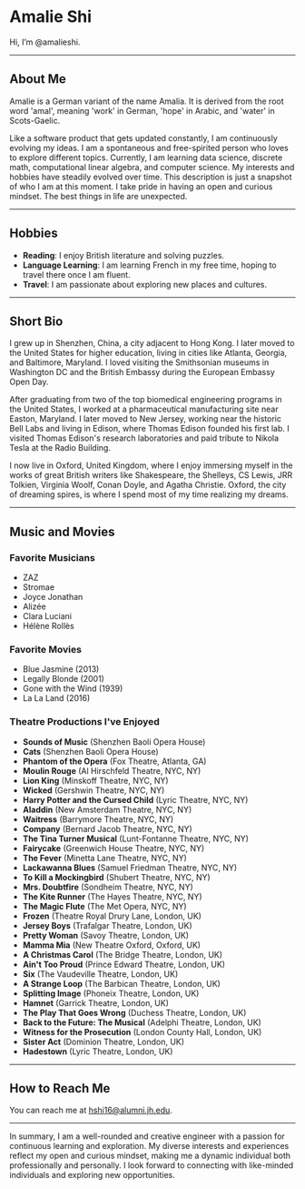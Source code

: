 # Amalie Shi

Hi, I’m @amalieshi. 

---

## About Me

Amalie is a German variant of the name Amalia. It is derived from the root word 'amal', meaning 'work' in German, 'hope' in Arabic, and 'water' in Scots-Gaelic.

Like a software product that gets updated constantly, I am continuously evolving my ideas. I am a spontaneous and free-spirited person who loves to explore different topics. Currently, I am learning data science, discrete math, computational linear algebra, and computer science. My interests and hobbies have steadily evolved over time. This description is just a snapshot of who I am at this moment. I take pride in having an open and curious mindset. The best things in life are unexpected.

---

## Hobbies

- **Reading**: I enjoy British literature and solving puzzles.
- **Language Learning**: I am learning French in my free time, hoping to travel there once I am fluent.
- **Travel**: I am passionate about exploring new places and cultures.

---

## Short Bio

I grew up in Shenzhen, China, a city adjacent to Hong Kong. I later moved to the United States for higher education, living in cities like Atlanta, Georgia, and Baltimore, Maryland. I loved visiting the Smithsonian museums in Washington DC and the British Embassy during the European Embassy Open Day.

After graduating from two of the top biomedical engineering programs in the United States, I worked at a pharmaceutical manufacturing site near Easton, Maryland. I later moved to New Jersey, working near the historic Bell Labs and living in Edison, where Thomas Edison founded his first lab. I visited Thomas Edison's research laboratories and paid tribute to Nikola Tesla at the Radio Building.

I now live in Oxford, United Kingdom, where I enjoy immersing myself in the works of great British writers like Shakespeare, the Shelleys, CS Lewis, JRR Tolkien, Virginia Woolf, Conan Doyle, and Agatha Christie. Oxford, the city of dreaming spires, is where I spend most of my time realizing my dreams.

---

## Music and Movies

### Favorite Musicians
- ZAZ
- Stromae
- Joyce Jonathan
- Alizée
- Clara Luciani
- Hélène Rollès

### Favorite Movies
- Blue Jasmine (2013)
- Legally Blonde (2001)
- Gone with the Wind (1939)
- La La Land (2016)

### Theatre Productions I've Enjoyed
- **Sounds of Music** (Shenzhen Baoli Opera House)
- **Cats** (Shenzhen Baoli Opera House)
- **Phantom of the Opera** (Fox Theatre, Atlanta, GA)
- **Moulin Rouge** (Al Hirschfeld Theatre, NYC, NY)
- **Lion King** (Minskoff Theatre, NYC, NY)
- **Wicked** (Gershwin Theatre, NYC, NY)
- **Harry Potter and the Cursed Child** (Lyric Theatre, NYC, NY)
- **Aladdin** (New Amsterdam Theatre, NYC, NY)
- **Waitress** (Barrymore Theatre, NYC, NY)
- **Company** (Bernard Jacob Theatre, NYC, NY)
- **The Tina Turner Musical** (Lunt-Fontanne Theatre, NYC, NY)
- **Fairycake** (Greenwich House Theatre, NYC, NY)
- **The Fever** (Minetta Lane Theatre, NYC, NY)
- **Lackawanna Blues** (Samuel Friedman Theatre, NYC, NY)
- **To Kill a Mockingbird** (Shubert Theatre, NYC, NY)
- **Mrs. Doubtfire** (Sondheim Theatre, NYC, NY)
- **The Kite Runner** (The Hayes Theatre, NYC, NY)
- **The Magic Flute** (The Met Opera, NYC, NY)
- **Frozen** (Theatre Royal Drury Lane, London, UK)
- **Jersey Boys** (Trafalgar Theatre, London, UK)
- **Pretty Woman** (Savoy Theatre, London, UK)
- **Mamma Mia** (New Theatre Oxford, Oxford, UK)
- **A Christmas Carol** (The Bridge Theatre, London, UK)
- **Ain't Too Proud** (Prince Edward Theatre, London, UK)
- **Six** (The Vaudeville Theatre, London, UK)
- **A Strange Loop** (The Barbican Theatre, London, UK)
- **Splitting Image** (Phoneix Theatre, London, UK)
- **Hamnet** (Garrick Theatre, London, UK)
- **The Play That Goes Wrong** (Duchess Theatre, London, UK)
- **Back to the Future: The Musical** (Adelphi Theatre, London, UK)
- **Witness for the Prosecution** (London County Hall, London, UK)
- **Sister Act** (Dominion Theatre, London, UK)
- **Hadestown** (Lyric Theatre, London, UK)

---

## How to Reach Me

You can reach me at [hshi16@alumni.jh.edu](mailto:hshi16@alumni.jh.edu).

---

In summary, I am a well-rounded and creative engineer with a passion for continuous learning and exploration. My diverse interests and experiences reflect my open and curious mindset, making me a dynamic individual both professionally and personally. I look forward to connecting with like-minded individuals and exploring new opportunities.
